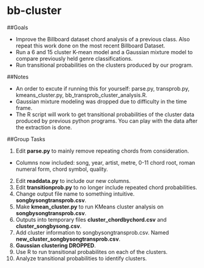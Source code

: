 # bb-cluster

##Goals
* Improve the Billboard dataset chord analysis of a previous class. Also repeat this work done on the most recent Billboard Dataset.
* Run a 6 and 15 cluster K-mean model and a Gaussian mixture model to compare previously held genre classifications. 
* Run transitional probabilities on the clusters produced by our program.

##Notes
* An order to excute if running this for yourself: parse.py, transprob.py, kmeans_cluster.py, bb_transprob_cluster_analysis.R.
* Gaussian mixture modeling was dropped due to difficulty in the time frame.
* The R script will work to get transitional probabilities of the cluster data produced by previous python programs. You can play with the data after the extraction is done.


##Group Tasks
1. Edit **parse.py** to mainly remove repeating chords from consideration.
  * Columns now included: song, year, artist, metre, 0-11 chord root, roman numeral form, chord symbol, quality.
2. Edit **readdata.py** to include our new columns.
3. Edit **transitionprob.py** to no longer include repeated chord probabilities.
4. Change output file name to something intuitive. **songbysongtransprob.csv**.
5. Make **kmean_cluster.py** to run KMeans cluster analysis on **songbysongtransprob.csv**.
6. Outputs into temporary files **cluster_chordbychord.csv** and **cluster_songbysong.csv**.
7. Add cluster information to songbysongtransprob.csv. Named **new_cluster_songbysongtransprob.csv**.
8. **Gaussian clustering DROPPED**.
9. Use R to run transitional probabilites on each of the clusters.
10. Analyze transitional probabilities to identify clusters.